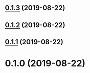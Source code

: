 ## [0.1.3](https://github.com/cyyjs/ctm-cli/compare/v0.1.2...v0.1.3) (2019-08-22)



## [0.1.2](https://github.com/cyyjs/ctm-cli/compare/v0.1.1...v0.1.2) (2019-08-22)



## [0.1.1](https://github.com/cyyjs/ctm-cli/compare/v0.1.0...v0.1.1) (2019-08-22)



# 0.1.0 (2019-08-22)



